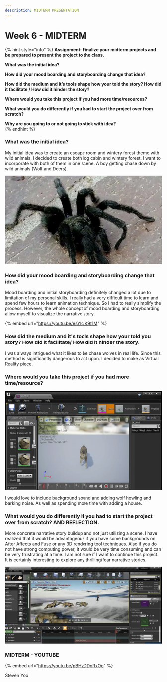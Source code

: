 ```yaml
---
description: MIDTERM PRESENTATION
---
```


# Week 6 - MIDTERM

{% hint style="info" %}
**Assignment: Finalize your midterm projects and be prepared to present the project to the class.**  

**What was the initial idea?**

**How did your mood boarding and storyboarding change that idea?**  

**How did the medium and it’s tools shape how your told the story? How did it facilitate / How did it hinder the story?**

**Where would you take this project if you had more time/resources?**

**What would you do differently if you had to start the project over from scratch?**

**Why are you going to or not going to stick with idea?**  
{% endhint %}

### What was the initial idea?

My initial idea was to create an escape room and wintery forest theme with wild animals. I decided to create both log cabin and wintery forest. I want to incorporate with both of them in one scene. A boy getting chase down by wild animals \(Wolf and Deers\). 

![A picture of Tarantula ](../.gitbook/assets/image%20%282%29.png)

### How did your mood boarding and storyboarding change that idea?

Mood boarding and initial storyboarding definitely changed a lot due to limitation of my personal skills. I really had a very difficult time to learn and spend few hours to learn animation technique. So I had to really simplify the process. However, the whole concept of mood boarding and storyboarding allow myself to visualize the narrative story.

{% embed url="https://youtu.be/esYlcIK9t1M" %}

### How did the medium and it's tools shape how your told you story? How did it facilitate/ How did it hinder the story.

I was always intrigued what it likes to be chase wolves in real life. Since this method is significantly dangerous to act upon. I decided to make as Virtual Reality piece.

### Where would you take this project if you had more time/resource?

![Wolf Model](../.gitbook/assets/screen-shot-2019-03-12-at-2.41.54-pm.png)

I would love to include background sound and adding wolf howling and barking noise. As well as spending more time with adding a house.

### What would you do differently if you had to start the project over from scratch? AND REFLECTION.

More concrete narrative story buildup and not just utilizing a scene. I have realized that it would be advantageous if you have some backgrounds on After Affects and Fuse or any 3D rendering tool techniques. Also if you do not have strong computing power, it would be very time consuming and can be very frustrating at a time. I am not sure if I want to continue this project. It is certainly interesting to explore any thrilling/fear narrative stories. 

![Getting Chased by pack of wolves :\)](../.gitbook/assets/screen-shot-2019-03-12-at-5.45.54-pm.png)

### MIDTERM - YOUTUBE

{% embed url="https://youtu.be/pBHzDDoRxOo" %}

Steven Yoo

